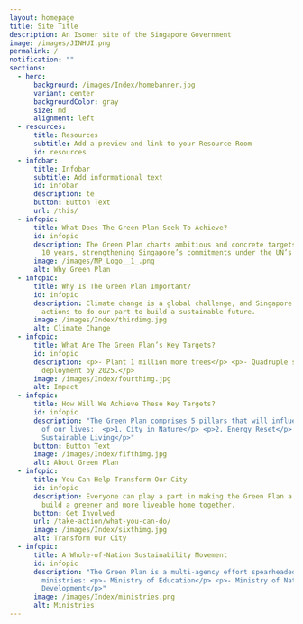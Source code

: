```yaml
---
layout: homepage
title: Site Title
description: An Isomer site of the Singapore Government
image: /images/JINHUI.png
permalink: /
notification: ""
sections:
  - hero:
      background: /images/Index/homebanner.jpg
      variant: center
      backgroundColor: gray
      size: md
      alignment: left
  - resources:
      title: Resources
      subtitle: Add a preview and link to your Resource Room
      id: resources
  - infobar:
      title: Infobar
      subtitle: Add informational text
      id: infobar
      description: te
      button: Button Text
      url: /this/
  - infopic:
      title: What Does The Green Plan Seek To Achieve?
      id: infopic
      description: The Green Plan charts ambitious and concrete targets over the next
        10 years, strengthening Singapore’s commitments under the UN’s 2030
      image: /images/MP_Logo__1_.png
      alt: Why Green Plan
  - infopic:
      title: Why Is The Green Plan Important?
      id: infopic
      description: Climate change is a global challenge, and Singapore is taking firm
        actions to do our part to build a sustainable future.
      image: /images/Index/thirdimg.jpg
      alt: Climate Change
  - infopic:
      title: What Are The Green Plan’s Key Targets?
      id: infopic
      description: <p>- Plant 1 million more trees</p> <p>- Quadruple solar energy
        deployment by 2025.</p>
      image: /images/Index/fourthimg.jpg
      alt: Impact
  - infopic:
      title: How Will We Achieve These Key Targets?
      id: infopic
      description: "The Green Plan comprises 5 pillars that will influence all aspects
        of our lives:  <p>1. City in Nature</p> <p>2. Energy Reset</p> <p>3.
        Sustainable Living</p>"
      button: Button Text
      image: /images/Index/fifthimg.jpg
      alt: About Green Plan
  - infopic:
      title: You Can Help Transform Our City
      id: infopic
      description: Everyone can play a part in making the Green Plan a reality. Let's
        build a greener and more liveable home together.
      button: Get Involved
      url: /take-action/what-you-can-do/
      image: /images/Index/sixthimg.jpg
      alt: Transform Our City
  - infopic:
      title: A Whole-of-Nation Sustainability Movement
      id: infopic
      description: "The Green Plan is a multi-agency effort spearheaded by five
        ministries: <p>- Ministry of Education</p> <p>- Ministry of National
        Development</p>"
      image: /images/Index/ministries.png
      alt: Ministries
---
```

